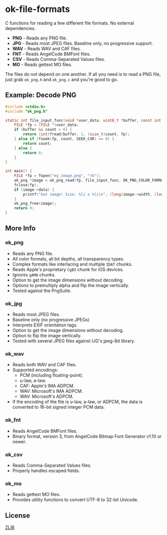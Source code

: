 # ok-file-formats

C functions for reading a few different file formats. No external dependencies.

* **PNG** - Reads any PNG file.
* **JPG** - Reads most JPEG files. Baseline only, no progressive support.
* **WAV** - Reads WAV and CAF files.
* **FNT** - Reads AngelCode BMFont files.
* **CSV** - Reads Comma-Separated Values files.
* **MO** - Reads gettext MO files.

The files do not depend on one another. If all you need is to read a PNG file, just
grab `ok_png.h` and `ok_png.c` and you're good to go.

## Example: Decode PNG

```C
#include <stdio.h>
#include "ok_png.h"

static int file_input_func(void *user_data, uint8_t *buffer, const int count) {
    FILE *fp = (FILE *)user_data;
    if (buffer && count > 0) {
        return (int)fread(buffer, 1, (size_t)count, fp);
    } else if (fseek(fp, count, SEEK_CUR) == 0) {
        return count;
    } else {
        return 0;
    }
}

int main() {
    FILE *fp = fopen("my_image.png", "rb");
    ok_png *image = ok_png_read(fp, file_input_func, OK_PNG_COLOR_FORMAT_RGBA, false);
    fclose(fp);
    if (image->data) {
        printf("Got image! Size: %li x %li\n", (long)image->width, (long)image->height);
    }
    ok_png_free(image);
    return 0;
}
```

## More Info
### ok_png
* Reads any PNG file.
* All color formats, all bit depths, all transparency types.
* Complex formats like interlacing and multiple `IDAT` chunks.
* Reads Apple's proprietary `CgBI` chunk for iOS devices.
* Ignores `gAMA` chunks.
* Option to get the image dimensions without decoding.
* Options to premultiply alpha and flip the image vertically.
* Tested against the PngSuite.

### ok_jpg
* Reads most JPEG files.
* Baseline only (no progressive JPEGs)
* Interprets EXIF orientation tags.
* Option to get the image dimensions without decoding.
* Option to flip the image vertically.
* Tested with several JPEG files against IJG's jpeg-8d library.

### ok_wav
* Reads both WAV and CAF files.
* Supported encodings:
  * PCM (including floating-point).
  * u-law, a-law.
  * CAF: Apple's IMA ADPCM.
  * WAV: Microsoft's IMA ADPCM.
  * WAV: Microsoft's ADPCM.
* If the encoding of the file is u-law, a-law, or ADPCM, the data is converted to 16-bit signed integer PCM data.

### ok_fnt
* Reads AngelCode BMFont files.
* Binary format, version 3, from AngelCode Bitmap Font Generator v1.10 or newer.

### ok_csv
* Reads Comma-Separated Values files.
* Properly handles escaped fields.

### ok_mo
* Reads gettext MO files.
* Provides utility functions to convert UTF-8 to 32-bit Unicode.


## License
[ZLIB](http://en.wikipedia.org/wiki/Zlib_License)
